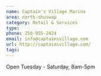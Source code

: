 ```yaml
---
name: Captain's Village Marina
area: north-shuswap
category: Retail & Services
type:
phone: 250-955-2424
email: info@captainsvillage.com
url: http://captainsvillage.com/
tags:
---
```


Open Tuesday - Saturday, 8am-5pm
